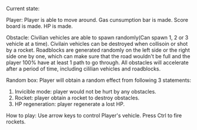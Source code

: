 Current state:

Player:
Player is able to move around.
Gas cunsumption bar is made.
Score board is made.
HP is made.

Obstacle:
Civilian vehicles are able to spawn randomly(Can spawn 1, 2 or 3 vehicle at a time).
Civilain vehicles can be destroyed when collisoin or shot by a rocket.
Roadblocks are generated randomly on the left side or the right side one by one, which can make sure that the road wouldn't be full and the player 100% have at least 1 path to go through.
All obstacles will accelerate after a period of time, including cililian vehicles and roadblocks.

Random box:
Player will obtain a random effect from following 3 statements:
1. Invicible mode: player would not be hurt by any obstacles.
2. Rocket: player obtain a rocket to destroy obstacles.
3. HP regeneration: player regenerate a lost HP.


How to play:
Use arrow keys to control Player's vehicle.
Press Ctrl to fire rockets.


